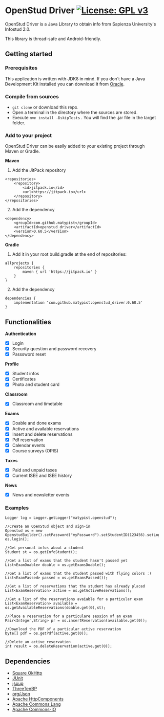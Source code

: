 # OpenStud Driver [![License: GPL v3](https://img.shields.io/badge/License-GPL%20v3-blue.svg)](https://www.gnu.org/licenses/gpl-3.0)

OpenStud Driver is a Java Library to obtain info from Sapienza University's Infostud 2.0.

This library is thread-safe and Android-friendly.

## Getting started

### Prerequisites
This application is written with JDK8 in mind. If you don't have a Java Development Kit installed you can download it from [Oracle](http://www.oracle.com/technetwork/java/javase/downloads/index.html).

### Compile from sources
- `git clone` or download this repo.
- Open a terminal in the directory where the sources are stored.
- Execute `mvn install -DskipTests` . You will find the .jar file in the target folder.

### Add to your project

OpenStud Driver can be easily added to your existing project through Maven or Gradle.

**Maven**

1) Add the JitPack repository
```
<repositories>
	<repository>
	    <id>jitpack.io</id>
	    <url>https://jitpack.io</url>
	</repository>
</repositories>
```
2) Add the dependency
```
<dependency>
    <groupId>com.github.matypist</groupId>
    <artifactId>openstud_driver</artifactId>
    <version>0.60.5</version>
</dependency>
```

**Gradle**

1) Add it in your root build.gradle at the end of repositories:
```
allprojects {
    repositories {
		maven { url 'https://jitpack.io' }
	}
}
```
2) Add the dependency
```
dependencies {
    implementation 'com.github.matypist:openstud_driver:0.60.5'
}
```

## Functionalities
**Authentication**
- [x] Login
- [x] Security question and password recovery
- [x] Passsword reset

**Profile**
- [x] Student infos
- [x] Certificates
- [x] Photo and student card

**Classroom**
- [x] Classroom and timetable

**Exams**
- [x] Doable and done exams
- [x] Active and available reservations
- [x] Insert and delete reservations
- [x] Pdf reservation
- [x] Calendar events
- [x] Course surveys (OPIS)

**Taxes**
- [x] Paid and unpaid taxes
- [x] Current ISEE and ISEE history

**News**
- [x] News and newsletter events

### Examples
```
Logger log = Logger.getLogger("matypist.openstud");

//Create an OpenStud object and sign-in
Openstud os = new OpenstudBuilder().setPassword("myPassword").setStudentID(123456).setLogger(log).build();
os.login();

//Get personal infos about a student
Student st = os.getInfoStudent();

//Get a list of exams that the student hasn't passed yet
List<ExamDoable> doable = os.getExamsDoable();

//Get a list of exams that the student passed with flying colors :)
List<ExamPassed> passed = os.getExamsPassed());

//Get a list of reservations that the student has already placed
List<ExamReservation> active = os.getActiveReservations();

//Get a list of the reservations avaiable for a particular exam
List<ExamReservation> available = os.getAvailableReservations(doable.get(0),st);

//Place a reservation for a particulare session of an exam
Pair<Integer,String> pr = os.insertReservation(available.get(0));

//Download the PDF of a particular active reservation
byte[] pdf = os.getPdf(active.get(0));

//Delete an active reservation
int result = os.deleteReservation(active.get(0));
 ```

## Dependencies
- [Square OkHttp](https://github.com/square/okhttp)
- [JUnit](https://github.com/junit-team/junit4)
- [jsoup](https://jsoup.org/)
- [ThreeTenBP](https://github.com/ThreeTen/threetenbp)
- [org/Json](https://github.com/stleary/JSON-java)
- [Apache HttpComponents](https://hc.apache.org/)
- [Apache Commons Lang](https://commons.apache.org/proper/commons-lang/)
- [Apache Commons-IO](https://commons.apache.org/proper/commons-io/)
